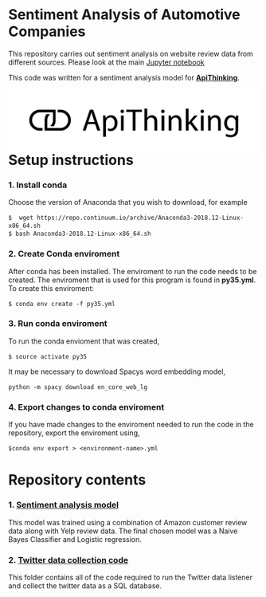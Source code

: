 # Sentiment Analysis of Automotive Companies
 
This repository carries out sentiment analysis on website review data from different sources. Please look at the main [Jupyter notebook](Review_Analysis.ipynb) 


This code was written for a sentiment analysis model for [__ApiThinking__](https://www.apithinking.de/en/).

<img src="ApiThinking_RGB_black.png"
     href = "https://www.apithinking.de/en/"
     alt="ApiThinking icon"
     style="float: left; margin-right: 10px;" />


# Setup instructions

### 1. Install conda
Choose the version of Anaconda that you wish to download, for example
```
$  wget https://repo.continuum.io/archive/Anaconda3-2018.12-Linux-x86_64.sh  
$ bash Anaconda3-2018.12-Linux-x86_64.sh
```

### 2. Create Conda enviroment
After conda has been installed. The enviroment to run the code needs to be created. The enviroment that is used
for this program is found in __py35.yml__. To create this enviroment:  

```
$ conda env create -f py35.yml
```

### 3. Run conda enviroment
To run the conda envioment that was created,

```
$ source activate py35
```

It may be necessary to download Spacys word embedding model,  

```
python -m spacy download en_core_web_lg
```

### 4. Export changes to conda enviroment  
If you have made changes to the enviroment needed to run the code in the repository, export the enviroment using,  
```
$conda env export > <environment-name>.yml
```

# Repository contents

### 1. [Sentiment analysis model](sentiment_model/)  
This model was trained using a combination of Amazon customer review data along with Yelp review data.
The final chosen model was a Naive Bayes Classifier and Logistic regression.


### 2. [Twitter data collection code](server_code/)
This folder contains all of the code required to run the Twitter data listener and collect 
the twitter data as a SQL database.
